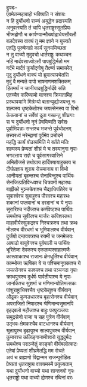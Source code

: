 द्रुपदः-  
एवमेतन्महाबाहो भविष्यति न संशयः  
न हि दुर्योधनो राज्यं अयुद्धेन प्रदास्यति  
अनुवत्स्यति तं चापि धृतराष्ट्रस्सुतप्रियः  
भीष्मद्रोणौ च कार्पण्यान्मौर्ख्याद्राधेयसौबलौ  
बलदेवस्य वाक्यं तु मम ज्ञाने न युज्यते  
एतद्धि पुरुषेणाग्रे कार्यं सुनयमिच्छता  
न तु वाच्यो मृदुवचो धार्तराष्ट्रः कथञ्चन  
नहि मार्दवसाध्योऽसौ पापबुद्धिर्मतो मम  
गर्दभे मार्दवं कुर्याद्गोषु तैक्ष्ण्यं समाचरेत्  
मृदु दुर्योधने वाक्यं यो ब्रूयात्पापचेतसि  
मृदुं वै मन्यते पापो भाषमाणमशक्तिकम्  
हितमर्थं न जानीयादबुद्धिर्मार्दवे सति  
एतच्चैव करिष्यामो यत्नश्च क्रियतामिह  
प्रस्थापयामि मित्रेभ्यो बलान्युद्योजयन्तु नः  
शल्यस्य धृष्टकेतोश्च जयत्सेनस्य वा विभो  
केकयानां च सर्वेषां दूता गच्छन्तु शीघ्रगाः  
स च दुर्योधनो नूनं प्रेषयिष्यति सर्वशः  
पूर्वाभिपन्नाः सन्तश्च भजन्ते पूर्वचोदनम्  
तत्त्वरध्वं नरेन्द्राणां पूर्वमेव प्रचोदने  
महद्धि कार्यं वोढव्यमिति मे वर्तते मतिः  
शल्यस्य प्रेष्यतां शीघ्रं ये च तस्यानुगा नृपाः  
भगदत्ताय राज्ञे च पूर्वसागरवासिने  
अमितौजसे तथोग्राय हार्दिक्यायाहुकाय च  
दीर्घप्रज्ञाय शूराय रोचमानाय वा विभो  
आनीयतां बृहन्तश्च सेनाबिन्दुश्च पार्थिवः  
सेनजित्प्रतिविन्ध्यश्च चित्रवर्मा महारथः  
बाह्लीको मुञ्जकेशश्च चैद्याधिपतिरेव च  
सुपार्श्वश्च सुबाहुश्च पौरवश्च महारथः  
शकानां पप्लवानां च दरदानां च ये नृपाः  
सुरारिश्च नदीजश्च कर्णवेष्टश्च पार्थिवः  
समर्थश्च सुवीरश्च मार्जरः कपिशस्तथा  
माहावीर्यस्सुकद्रश्च निश्चक्रश्च तथा क्रथः  
नीलश्च वीरधर्मा च भूमिपालश्च वीर्यवान्  
दुर्जयो दन्तवक्त्रश्च रुक्मी च जनमेजयः  
आषाढो वायुवेगश्च पूर्वपाली च पार्थिवः  
भूरितेजा देवकश्च एकलव्यस्सहात्मजैः  
कारूशकाश्च राजानः क्षेमधूर्तिश्च वीर्यवान्  
काम्भोजा ऋषिका ये च पश्चिमानूपकाश्च ये  
जयत्सेनश्च काश्यश्च तथा पञ्चनदा नृपाः  
क्राथपुत्रश्च दुर्धर्षः पार्वतीयाश्च ये नृपाः  
जानकिश्च सुशर्मा च मणिमान्योतिमत्सकः  
पांशुराष्ट्राधिपश्चैव धृष्टकेतुश्च वीर्यवान्  
औढ्रकः कुणडधारश्च बृहत्सेनश्च वीर्यवान्  
अपराजितो निषादश्च श्रेणिमान्वसुमानपि  
बृहद्बलो महौजाश्च बाहुः परपुरञ्जयः  
समुद्रसेनो राजा च सह पुत्रेण वीर्यवान्  
उद्भवः क्षेमकश्चैव वाटधानश्च वीर्यवान्  
श्रुतायुश्च दृढायुश्च साल्वपुत्रश्च वीर्यवान्  
कुमारश्च कलिङ्गानामीश्वरो युद्धदुर्मदः  
समर्थश्च पराञ्जेतुं काङ्को वीर्यबलोत्कटः  
एतेषां प्रेष्यतां शीघ्रमेतद्धि मम रोचते  
अयं च ब्राह्मणो विद्वान्मम राजन्पुरोहितः  
प्रेष्यतां धृतराष्ट्राय वाक्यमस्मै प्रयुज्यताम्  
यथा दुर्योधनो वाच्यो यथा शान्तनवो नृपः  
धृतराष्ट्रो यथा वाच्यो द्रोणश्च रथिनां वरः  
